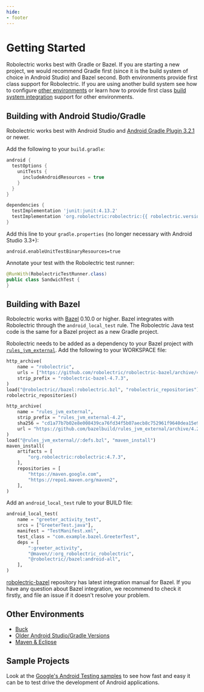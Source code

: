 ```yaml
---
hide:
- footer
---
```


# Getting Started

Robolectric works best with Gradle or Bazel. If you are starting a new project, we would recommend Gradle first (since it is the build system of choice in Android Studio) and Bazel second. Both environments provide first class support for Robolectric. If you are using another build system see how to configure [other environments](other-environments.md) or learn how to provide first class [build system integration](build-system-integration.md) support for other environments.

## Building with Android Studio/Gradle

Robolectric works best with Android Studio and [Android Gradle Plugin 3.2.1](https://developer.android.com/studio/releases/gradle-plugin#updating-plugin) or newer.

Add the following to your `build.gradle`:

```groovy
android {
  testOptions {
    unitTests {
      includeAndroidResources = true
    }
  }
}

dependencies {
  testImplementation 'junit:junit:4.13.2'
  testImplementation 'org.robolectric:robolectric:{{ robolectric.version.current }}'
}
```

Add this line to your `gradle.properties` (no longer necessary with Android Studio 3.3+):

```properties
android.enableUnitTestBinaryResources=true
```

Annotate your test with the Robolectric test runner:

```java
@RunWith(RobolectricTestRunner.class)
public class SandwichTest {
}
```

## Building with Bazel

Robolectric works with [Bazel](https://bazel.build) 0.10.0 or higher. Bazel integrates with Robolectric through the `android_local_test` rule. The Robolectric Java test code is the same for a Bazel project as a new Gradle project.

Robolectric needs to be added as a dependency to your Bazel project with [`rules_jvm_external`](https://github.com/bazelbuild/rules_jvm_external). Add the following to your WORKSPACE file:

```python
http_archive(
    name = "robolectric",
    urls = ["https://github.com/robolectric/robolectric-bazel/archive/4.7.3.tar.gz"],
    strip_prefix = "robolectric-bazel-4.7.3",
)
load("@robolectric//bazel:robolectric.bzl", "robolectric_repositories")
robolectric_repositories()

http_archive(
    name = "rules_jvm_external",
    strip_prefix = "rules_jvm_external-4.2",
    sha256 = "cd1a77b7b02e8e008439ca76fd34f5b07aecb8c752961f9640dea15e9e5ba1ca",
    url = "https://github.com/bazelbuild/rules_jvm_external/archive/4.2.zip",
)
load("@rules_jvm_external//:defs.bzl", "maven_install")
maven_install(
    artifacts = [
        "org.robolectric:robolectric:4.7.3",
    ],
    repositories = [
        "https://maven.google.com",
        "https://repo1.maven.org/maven2",
    ],
)
```

Add an `android_local_test` rule to your BUILD file:

```python
android_local_test(
    name = "greeter_activity_test",
    srcs = ["GreeterTest.java"],
    manifest = "TestManifest.xml",
    test_class = "com.example.bazel.GreeterTest",
    deps = [
        ":greeter_activity",
        "@maven//:org_robolectric_robolectric",
        "@robolectric//bazel:android-all",
    ],
)
```

[robolectric-bazel](https://github.com/robolectric/robolectric-bazel) repository has latest integration manual for Bazel. If you have any question about Bazel integration, we recommend to check it firstly, and file an issue if it doesn't resolve your problem.

## Other Environments

* [Buck](https://buckbuild.com/rule/robolectric_test.html)
* [Older Android Studio/Gradle Versions](other-environments.md#android-studio-gradle-agp-30)
* [Maven & Eclipse](other-environments.md#maven-eclipse)

## Sample Projects

Look at the [Google's Android Testing samples](https://github.com/googlesamples/android-testing) to see how fast and easy it can be to test drive the development of Android applications.
